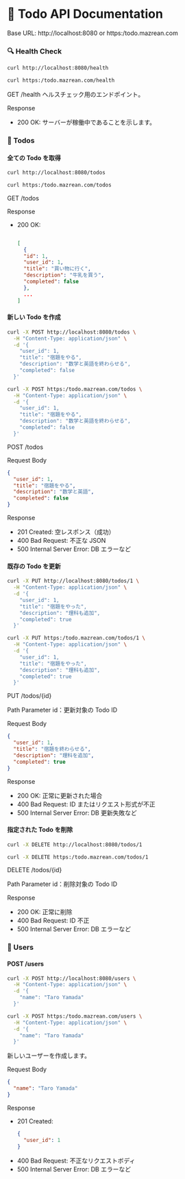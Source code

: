 # 📘 Todo API Documentation

Base URL: http://localhost:8080 or https:/todo.mazrean.com

### 🔍 Health Check

```sh
curl http://localhost:8080/health
```

```sh
curl https:/todo.mazrean.com/health
```

GET /health
ヘルスチェック用のエンドポイント。

Response

- 200 OK: サーバーが稼働中であることを示します。

### 📝 Todos

#### 全ての Todo を取得

```sh
curl http://localhost:8080/todos
```

```sh
curl https:/todo.mazrean.com/todos
```

GET /todos

Response

- 200 OK:

  ```json

  [
    {
    "id": 1,
    "user_id": 1,
    "title": "買い物に行く",
    "description": "牛乳を買う",
    "completed": false
    },
    ...
  ]
  ```

#### 新しい Todo を作成

```sh
curl -X POST http://localhost:8080/todos \
  -H "Content-Type: application/json" \
  -d '{
    "user_id": 1,
    "title": "宿題をやる",
    "description": "数学と英語を終わらせる",
    "completed": false
  }'
```

```sh
curl -X POST https:/todo.mazrean.com/todos \
  -H "Content-Type: application/json" \
  -d '{
    "user_id": 1,
    "title": "宿題をやる",
    "description": "数学と英語を終わらせる",
    "completed": false
  }'
```

POST /todos

Request Body

```json
{
  "user_id": 1,
  "title": "宿題をやる",
  "description": "数学と英語",
  "completed": false
}
```

Response

- 201 Created: 空レスポンス（成功）
- 400 Bad Request: 不正な JSON
- 500 Internal Server Error: DB エラーなど

#### 既存の Todo を更新

```sh
curl -X PUT http://localhost:8080/todos/1 \
  -H "Content-Type: application/json" \
  -d '{
    "user_id": 1,
    "title": "宿題をやった",
    "description": "理科も追加",
    "completed": true
  }'
```

```sh
curl -X PUT https:/todo.mazrean.com/todos/1 \
  -H "Content-Type: application/json" \
  -d '{
    "user_id": 1,
    "title": "宿題をやった",
    "description": "理科も追加",
    "completed": true
  }'
```

PUT /todos/{id}

Path Parameter
id：更新対象の Todo ID

Request Body

```json
{
  "user_id": 1,
  "title": "宿題を終わらせる",
  "description": "理科を追加",
  "completed": true
}
```

Response

- 200 OK: 正常に更新された場合
- 400 Bad Request: ID またはリクエスト形式が不正
- 500 Internal Server Error: DB 更新失敗など

#### 指定された Todo を削除

```sh
curl -X DELETE http://localhost:8080/todos/1
```

```sh
curl -X DELETE https:/todo.mazrean.com/todos/1
```

DELETE /todos/{id}

Path Parameter
id：削除対象の Todo ID

Response

- 200 OK: 正常に削除
- 400 Bad Request: ID 不正
- 500 Internal Server Error: DB エラーなど

### 👤 Users

#### POST /users

```sh
curl -X POST http://localhost:8080/users \
  -H "Content-Type: application/json" \
  -d '{
    "name": "Taro Yamada"
  }'
```

```sh
curl -X POST https:/todo.mazrean.com/users \
  -H "Content-Type: application/json" \
  -d '{
    "name": "Taro Yamada"
  }'
```

新しいユーザーを作成します。

Request Body

```json
{
  "name": "Taro Yamada"
}
```

Response

- 201 Created:
  ```json
  {
    "user_id": 1
  }
  ```
- 400 Bad Request: 不正なリクエストボディ
- 500 Internal Server Error: DB エラーなど
